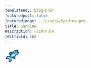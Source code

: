 ```yaml
---
templateKey: blog-post
featuredpost: false
featuredimage: ../assets/Sardine.png
title: Sardine
description: Fish|Pole
testfield: 262
---
```

![Sardine](../assets/Sardine.png)